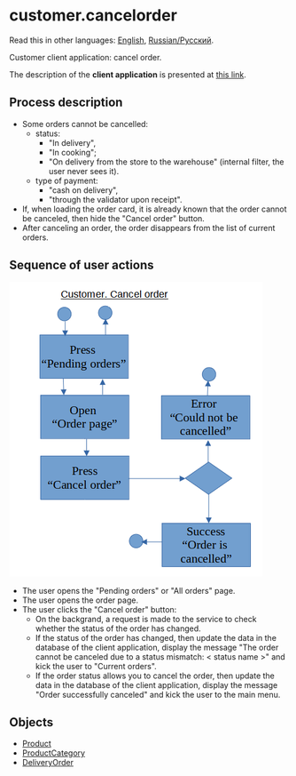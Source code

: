 # customer.cancelorder

Read this in other languages: [English](customer.cancelorder.md), [Russian/Русский](customer.cancelorder.ru.md). 

Customer client application: cancel order.

The description of the **client application** is presented at [this link](../customerclient.md).

## Process description

- Some orders cannot be cancelled:
    - status:
        - "In delivery",
        - "In cooking";
        - "On delivery from the store to the warehouse" (internal filter, the user never sees it).
    - type of payment:
        - "cash on delivery",
        - "through the validator upon receipt".
- If, when loading the order card, it is already known that the order cannot be canceled, then hide the "Cancel order" button.
- After canceling an order, the order disappears from the list of current orders.

## Sequence of user actions

![customer.cancelorder](../../img/customer.cancelorder.png)

- The user opens the "Pending orders" or "All orders" page.
- The user opens the order page.
- The user clicks the "Cancel order" button:
    - On the backgrand, a request is made to the service to check whether the status of the order has changed.
    - If the status of the order has changed, then update the data in the database of the client application, display the message "The order cannot be canceled due to a status mismatch: < status name >" and kick the user to "Current orders".
    - If the order status allows you to cancel the order, then update the data in the database of the client application, display the message "Order successfully canceled" and kick the user to the main menu.

## Objects 

- [Product](https://github.com/alexeysp11/workflow-lib/blob/main/docs/Models/Business/Products/Product.md)
- [ProductCategory](https://github.com/alexeysp11/workflow-lib/blob/main/docs/Models/Business/Products/ProductCategory.md)
- [DeliveryOrder](https://github.com/alexeysp11/workflow-lib/blob/main/docs/Models/Business/BusinessDocuments/DeliveryOrder.md)
